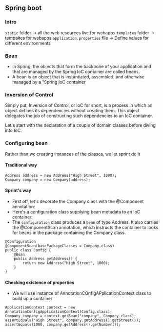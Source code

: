 ## Spring boot

### Intro

`static` folder -> all the web resources live for webapps
`templates` folder -> tempaltes for webapps
`application.properties` file -> Define values for different environments

### Bean
- In Spring, the objects that form the backbone of your application and that are managed by the Spring IoC container are called beans. 
- A bean is an object that is instantiated, assembled, and otherwise managed by a "Spring IoC container

### Inversion of Control
Simply put, Inversion of Control, or IoC for short, is a process in which an object defines its dependencies without creating them. This object delegates the job of constructing such dependencies to an IoC container.

Let's start with the declaration of a couple of domain classes before diving into IoC.

### Configuring bean
Rather than we creating instances of the classes, we let sprint do it

#### Traditional way
```
Address address = new Address("High Street", 1000);
Company company = new Company(address);
```

#### Sprint's way
- First off, let's decorate the Company class with the @Component annotation:
- Here's a configuration class supplying bean metadata to an IoC container:
- The `configuration` class produces a `bean` of type Address. It also carries the @ComponentScan annotation, which instructs the container to looks for beans in the package containing the Company class.
```
@Configuration
@ComponentScan(basePackageClasses = Company.class)
public class Config {
    @Bean
    public Address getAddress() {
        return new Address("High Street", 1000);
    }
}
```

#### Checking existence of properties
- We will use instance of AnnotationCOnfigAPplicationContext class to build up a container
```
ApplicationContext context = new AnnotationConfigApplicationContext(Config.class);
Company company = context.getBean("company", Company.class);
assertEquals("High Street", company.getAddress().getStreet());
assertEquals(1000, company.getAddress().getNumber());
```
